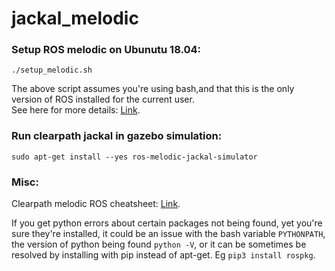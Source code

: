 # jackal_melodic
### Setup ROS melodic on Ubunutu 18.04:

```./setup_melodic.sh```

The above script assumes you're using bash,and that this is the only version of ROS installed for the current user.<br/>
See here for more details: [Link](http://wiki.ros.org/melodic/Installation/Ubuntu).

### Run clearpath jackal in gazebo simulation:

```
sudo apt-get install --yes ros-melodic-jackal-simulator
```

### Misc:

Clearpath melodic ROS cheatsheet: [Link](https://www.generationrobots.com/media/ROS_Cheat_Sheet_Melodic.pdf).

If you get python errors about certain packages not being found, yet you're sure they're installed, it could be an issue with the bash variable ```PYTHONPATH```, the version of python being found ```python -V```, or it can be sometimes be resolved by installing with pip instead of apt-get. Eg ```pip3 install rospkg```.
